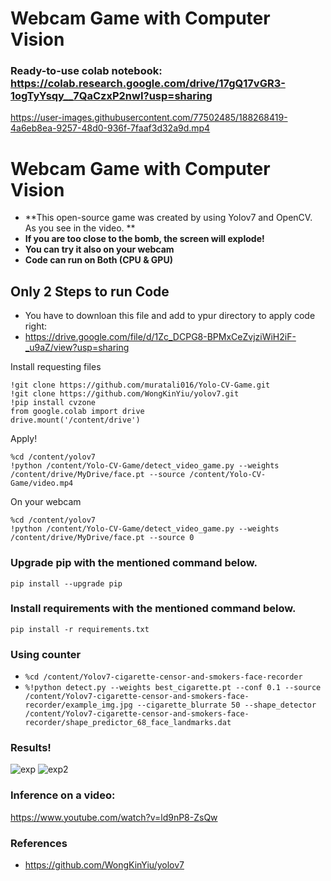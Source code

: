 # Webcam Game with Computer Vision
### Ready-to-use colab notebook: https://colab.research.google.com/drive/17gQ17vGR3-1ogTyYsqy__7QaCzxP2nwI?usp=sharing


https://user-images.githubusercontent.com/77502485/188268419-4a6eb8ea-9257-48d0-936f-7faaf3d32a9d.mp4

# Webcam Game with Computer Vision
* **This open-source game was created by using Yolov7 and OpenCV. As you see in the video. **
* **If you are too close to the bomb, the screen will explode!**
* **You can try it also on your webcam**
* **Code can run on Both (CPU & GPU)**

 
## Only 2 Steps to run Code
* You have to downloan this file and add to ypur directory to apply code right:
* https://drive.google.com/file/d/1Zc_DCPG8-BPMxCeZvjziWiH2iF-_u9aZ/view?usp=sharing


Install requesting files
```
!git clone https://github.com/muratali016/Yolo-CV-Game.git
!git clone https://github.com/WongKinYiu/yolov7.git
!pip install cvzone
from google.colab import drive
drive.mount('/content/drive')
```
Apply!
```
%cd /content/yolov7
!python /content/Yolo-CV-Game/detect_video_game.py --weights /content/drive/MyDrive/face.pt --source /content/Yolo-CV-Game/video.mp4
```
On your webcam
```
%cd /content/yolov7
!python /content/Yolo-CV-Game/detect_video_game.py --weights /content/drive/MyDrive/face.pt --source 0
```
### Upgrade pip with the mentioned command below.
``` pip install --upgrade pip ```

### Install requirements with the mentioned command below.
 ``` pip install -r requirements.txt ```

### Using counter
 * ```%cd /content/Yolov7-cigarette-censor-and-smokers-face-recorder```
* ```%!python detect.py --weights best_cigarette.pt --conf 0.1 --source /content/Yolov7-cigarette-censor-and-smokers-face-recorder/example_img.jpg --cigarette_blurrate 50 --shape_detector /content/Yolov7-cigarette-censor-and-smokers-face-recorder/shape_predictor_68_face_landmarks.dat```
 
 
### Results!
![exp](https://user-images.githubusercontent.com/77502485/187298601-c4fb2b68-5eef-4210-81a0-ea95b9cfeae1.jpg)
![exp2](https://user-images.githubusercontent.com/77502485/187298605-0975d484-8640-4525-a3bd-37af32a5ff0e.jpg)


### Inference on a video:
https://www.youtube.com/watch?v=ld9nP8-ZsQw

### References
* https://github.com/WongKinYiu/yolov7

